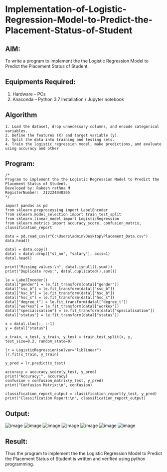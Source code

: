 # Implementation-of-Logistic-Regression-Model-to-Predict-the-Placement-Status-of-Student

## AIM:
To write a program to implement the the Logistic Regression Model to Predict the Placement Status of Student.

## Equipments Required:
1. Hardware – PCs
2. Anaconda – Python 3.7 Installation / Jupyter notebook

## Algorithm
```
1. Load the dataset, drop unnecessary columns, and encode categorical variables. 
2. Define the features (X) and target variable (y). 
3. Split the data into training and testing sets. 
4. Train the logistic regression model, make predictions, and evaluate using accuracy and other
```

## Program:
```
/*
Program to implement the the Logistic Regression Model to Predict the Placement Status of Student.
Developed by: Rakesh rathna M
RegisterNumber:  212224040265
*/
```
```
import pandas as pd
from sklearn.preprocessing import LabelEncoder
from sklearn.model_selection import train_test_split
from sklearn.linear_model import LogisticRegression
from sklearn.metrics import accuracy_score, confusion_matrix, classification_report

data = pd.read_csv(r"C:\Users\admin\Desktop\Placement_Data.csv")
data.head()

datal = data.copy()
datal = datal.drop(["sl_no", "salary"], axis=1)
datal.head()

print("Missing values:\n", datal.isnull().sum())
print("Duplicate rows:", datal.duplicated().sum())

le = LabelEncoder()
datal["gender"] = le.fit_transform(datal["gender"])
datal["ssc_b"] = le.fit_transform(datal["ssc_b"])
datal["hsc_b"] = le.fit_transform(datal["hsc_b"])
datal["hsc_s"] = le.fit_transform(datal["hsc_s"])
datal["degree_t"] = le.fit_transform(datal["degree_t"])
datal["workex"] = le.fit_transform(datal["workex"])
datal["specialisation"] = le.fit_transform(datal["specialisation"])
datal["status"] = le.fit_transform(datal["status"])

x = datal.iloc[:, :-1]
y = datal["status"]

x_train, x_test, y_train, y_test = train_test_split(x, y, test_size=0.2, random_state=0)

lr = LogisticRegression(solver="liblinear")
lr.fit(x_train, y_train)

y_pred = lr.predict(x_test)

accuracy = accuracy_score(y_test, y_pred)
print("Accuracy:", accuracy)
confusion = confusion_matrix(y_test, y_pred)
print("Confusion Matrix:\n", confusion)

classification_report_output = classification_report(y_test, y_pred)
print("Classification Report:\n", classification_report_output)
```

## Output:
![image](https://github.com/user-attachments/assets/010ff115-55c3-4b1e-b9df-23639dfd1c1b)
![image](https://github.com/user-attachments/assets/080749cb-640a-4a84-a968-0a8a47b2ad01)
![image](https://github.com/user-attachments/assets/fcb380fe-3cf4-470a-9c5d-4898b8a5a5dd)
![image](https://github.com/user-attachments/assets/3c40c2ed-fff1-40be-a53e-fe1bbd8fa0fc)
![image](https://github.com/user-attachments/assets/66e0343e-2ddb-44f0-a8dd-1766d9d2f7fb)
![image](https://github.com/user-attachments/assets/27d77193-7e04-4eff-a2ea-cc951a860bc2)
![image](https://github.com/user-attachments/assets/930e26ba-dd36-4937-bb57-4e43b89bd3ba)


## Result:
Thus the program to implement the the Logistic Regression Model to Predict the Placement Status of Student is written and verified using python programming.

